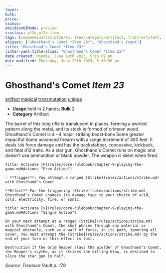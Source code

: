 ```yaml
---
level:
bulk:
price:
status:
obsidianUIMode: preview
cssclass: pf2e,pf2e-item
tags: [compendium/src/pf2e/tv, item/category/artifact, trait/artifact, trait/magical, trait/transmutation, trait/unique]
aliases: ["Ghosthand's Comet *Item 23*", "Ghosthand's Comet"]
title: "Ghosthand's Comet *Item 23*"
linter-yaml-title-alias: "Ghosthand's Comet *Item 23*"
date created: Monday, June 19th 2023, 5:15:09 pm
date modified: Thursday, June 29th 2023, 5:30:56 pm
---
```


# Ghosthand's Comet *Item 23*

[artifact](rules/traits/artifact-gmg.md) [magical](rules/traits/magical.md) [transmutation](rules/traits/transmutation.md) [unique](rules/traits/unique.md)  

- **Usage** held in 2 hands; **Bulk** 2
- **Category** Artifact

The barrel of this long rifle is translucent in places, forming a swirled pattern along the metal, and its stock is formed of crimson wood. Ghosthand's Comet is a +4 major striking beast‑bane Some greater impactful Some advanced firearm with a range increment of 300 feet. It deals `5d8` force damage and has the backstabber, concussive, kickback, and fatal d12 traits. As a star gun, Ghosthand's Comet runs on magic and doesn't use ammunition or black powder. The weapon is silent when fired.

```ad-embed-ability
title: Activate [F](rules/core-rulebook/chapter-9-playing-the-game.md#Actions "Free Action")

- **Trigger**: You attempt a ranged [Strike](rules/actions/strike.md) with Ghosthand's Comet

**Effect** For the triggering [Strike](rules/actions/strike.md), Ghosthand's Comet changes its damage type to your choice of acid, cold, electricity, fire, or sonic.
```

```ad-embed-ability
title: Activate [>](rules/core-rulebook/chapter-9-playing-the-game.md#Actions "Single Action")

On your next attempt at a ranged [Strike](rules/actions/strike.md) with Ghosthand's Comet, the shot phases through any material or magical obstacle, such as a wall of force, in its path, ignoring all cover. You must attempt the [Strike](rules/actions/strike.md) by the end of your turn or this effect is lost.

Destruction If the Grim Reaper slays the wielder of Ghosthand's Comet, the Reaper's scythe, as it strikes the killing blow, is destined to slice the star gun in half.
```

*Source: Treasure Vault p. 179*
